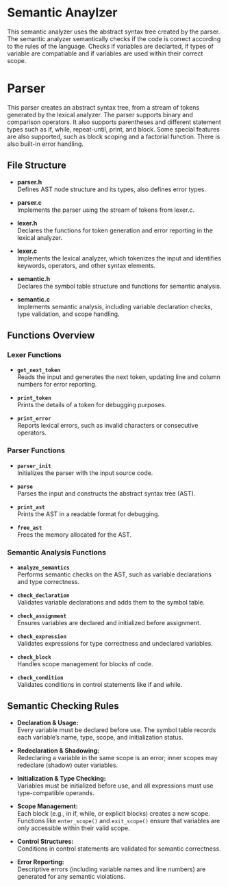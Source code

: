 
# Semantic Anaylzer

This semantic analyzer uses the abstract syntax tree created by the parser. The semantic analyzer semantically checks if the code is correct according to the rules of the language. Checks if variables are declarted, if types of variable are compatiable and if variables are used within their correct scope.

# Parser

This parser creates an abstract syntax tree, from a stream of tokens generated by the lexical analyzer. The parser supports binary and comparison operators. It also supports parentheses and different statement types such as if, while, repeat-until, print, and block. Some special features are also supported, such as block scoping and a factorial function. There is also built-in error handling.

## File Structure

- **parser.h**  
  Defines AST node structure and its types, also defines error types.

- **parser.c**  
  Implements the parser using the stream of tokens from lexer.c.

- **lexer.h**  
  Declares the functions for token generation and error reporting in the lexical analyzer.

- **lexer.c**  
  Implements the lexical analyzer, which tokenizes the input and identifies keywords, operators, and other syntax elements.

- **semantic.h**  
  Declares the symbol table structure and functions for semantic analysis.

- **semantic.c**  
  Implements semantic analysis, including variable declaration checks, type validation, and scope handling.

## Functions Overview

### Lexer Functions
- **`get_next_token`**  
  Reads the input and generates the next token, updating line and column numbers for error reporting.

- **`print_token`**  
  Prints the details of a token for debugging purposes.

- **`print_error`**  
  Reports lexical errors, such as invalid characters or consecutive operators.

### Parser Functions
- **`parser_init`**  
  Initializes the parser with the input source code.

- **`parse`**  
  Parses the input and constructs the abstract syntax tree (AST).

- **`print_ast`**  
  Prints the AST in a readable format for debugging.

- **`free_ast`**  
  Frees the memory allocated for the AST.

### Semantic Analysis Functions
- **`analyze_semantics`**  
  Performs semantic checks on the AST, such as variable declarations and type correctness.

- **`check_declaration`**  
  Validates variable declarations and adds them to the symbol table.

- **`check_assignment`**  
  Ensures variables are declared and initialized before assignment.

- **`check_expression`**  
  Validates expressions for type correctness and undeclared variables.

- **`check_block`**  
  Handles scope management for blocks of code.

- **`check_condition`**  
  Validates conditions in control statements like if and while.

## Semantic Checking Rules

- **Declaration & Usage:**  
  Every variable must be declared before use. The symbol table records each variable’s name, type, scope, and initialization status.

- **Redeclaration & Shadowing:**  
  Redeclaring a variable in the same scope is an error; inner scopes may redeclare (shadow) outer variables.

- **Initialization & Type Checking:**  
  Variables must be initialized before use, and all expressions must use type-compatible operands.

- **Scope Management:**  
  Each block (e.g., in if, while, or explicit blocks) creates a new scope. Functions like `enter_scope()` and `exit_scope()` ensure that variables are only accessible within their valid scope.

- **Control Structures:**  
  Conditions in control statements are validated for semantic correctness.

- **Error Reporting:**  
  Descriptive errors (including variable names and line numbers) are generated for any semantic violations.
